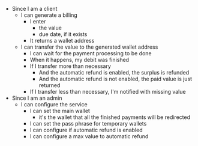 - Since I am a client
  - I can generate a billing
    - I enter 
      - the value
      - due date, if it exists
    - It returns a wallet address
  - I can transfer the value to the generated wallet address
    - I can wait for the payment processing to be done
    - When it happens, my debit was finished
    - If I transfer more than necessary
      - And the automatic refund is enabled, the surplus is refunded
      - And the automatic refund is not enabled, the paid value is just returned
    - If I transfer less than necessary, I'm notified with missing value
- Since I am an admin
  - I can configure the service
    - I can set the main wallet
      - it's the wallet that all the finished payments will be redirected
    - I can set the pass phrase for temporary wallets
    - I can configure if automatic refund is enabled
    - I can configure a max value to automatic refund